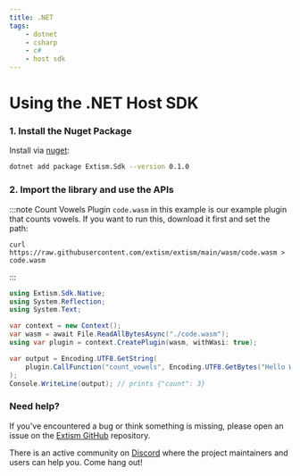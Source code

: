 ```yaml
---
title: .NET
tags:
    - dotnet
    - csharp
    - c#
    - host sdk
---
```


# Using the .NET Host SDK

### 1. Install the Nuget Package

Install via [nuget](https://nuget.org):

```sh
dotnet add package Extism.Sdk --version 0.1.0
```

### 2. Import the library and use the APIs

:::note Count Vowels Plugin
`code.wasm` in this example is our example plugin that counts vowels. If you want to run this, download it first and set the path:

```
curl https://raw.githubusercontent.com/extism/extism/main/wasm/code.wasm > code.wasm
```
:::

```csharp title=Program.cs
using Extism.Sdk.Native;
using System.Reflection;
using System.Text;

var context = new Context();
var wasm = await File.ReadAllBytesAsync("./code.wasm");
using var plugin = context.CreatePlugin(wasm, withWasi: true);

var output = Encoding.UTF8.GetString(
    plugin.CallFunction("count_vowels", Encoding.UTF8.GetBytes("Hello World!"))
);
Console.WriteLine(output); // prints {"count": 3}
```

### Need help?

If you've encountered a bug or think something is missing, please open an issue on the [Extism GitHub](https://github.com/extism/extism) repository.

There is an active community on [Discord](https://discord.gg/cx3usBCWnc) where the project maintainers and users can help you. Come hang out!

